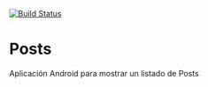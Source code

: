 [![Build Status](https://app.bitrise.io/app/c8f440ac39b706ad/status.svg?token=td_FeK7sJD9B5Vmao1iU2A&branch=develop)](https://app.bitrise.io/app/c8f440ac39b706ad)

# Posts
Aplicación Android para mostrar un listado de Posts
